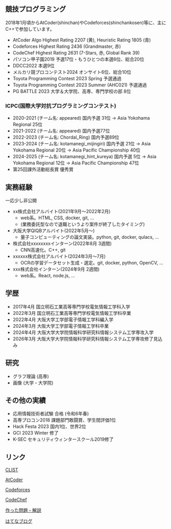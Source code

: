 ## 競技プログラミング

2018年1月頃からAtCoder(shinchan)やCodeforces(shinchankosen)等に、主にC++で参加しています。

- AtCoder Algo Highest Rating 2207 (黄), Heuristic Rating 1805 (青)
- Codeforces Highest Rating 2436 (Grandmaster, 赤)
- CodeChef Highest Rating 2631 (7-Stars, 赤, Global Rank 39)
- パソコン甲子園2019 予選17位・もうひとつの本選6位、総合20位
- DDCC2022 本選9位
- メルカリ競プロコンテスト2024 オンサイト6位、総合10位
- Toyota Programming Contest 2023 Spring 予選通過
- Toyota Programming Contest 2023 Summer (AHC021) 予選通過
- PG BATTLE 2023 大学＆大学院、高専、専門学校の部 8位

### ICPC(国際大学対抗プログラミングコンテスト)

- 2020-2021 (チーム名: appeared) 国内予選 31位 -> Asia Yokohama Regional 25位
- 2021-2022 (チーム名: appeared) 国内予選77位
- 2022-2023 (チーム名: Chordal_Ring) 国内予選89位
- 2023-2024 (チーム名: kotamanegi_mijingiri) 国内予選 21位 -> Asia Yokohama Regional 20位 -> Asia Pacific Championship 40位
- 2024-2025 (チーム名: kotamanegi_hint_kureya) 国内予選 5位 -> Asia Yokohama Regional 12位 -> Asia Pacific Championship 47位
- 第25回課外活動総長賞 優秀賞

## 実務経験

一応少し非公開

- xx株式会社アルバイト(2021年9月～2022年2月)
  - web系。HTML, CSS, docker, git, ...
  - (業務委託型なので退職というより案件が終了したタイミング)
- 大阪大学QIQBアルバイト(2022年5月～)
  - 量子コンピューティングの論文実装。python, git, docker, qulacs, ...
- 株式会社xxxxxxxxインターン(2022年8月 3週間)
  - CNN高速化。C++, git
- xxxxxx株式会社アルバイト(2024年3月～7月)
  - OCRの学習データセット生成・選定。git, docker, python, OpenCV, ...
- xxx株式会社インターン(2024年9月 2週間)
  - web系。React, node.js, ... 

## 学歴

- 2017年4月 国立明石工業高等専門学校電気情報工学科入学
- 2022年3月 国立明石工業高等専門学校電気情報工学科卒業
- 2022年4月 大阪大学工学部電子情報工学科編入学
- 2024年3月 大阪大学工学部電子情報工学科卒業
- 2024年4月 大阪大学大学院情報科学研究科情報システム工学専攻入学
- 2026年3月 大阪大学大学院情報科学研究科情報システム工学専攻修了見込み


## 研究

- グラフ理論 (高専)
- 画像 (大学・大学院)


## その他の実績

- 応用情報技術者試験 合格 (令和6年春)
- 高専プロコン2018 課題部門敢闘賞、学生間評価1位
- Hack Festa 2023 国内1位、世界2位
- GCI 2023 Winter 修了
- K-SEC セキュリティウィンタースクール2019修了

## リンク

<p><a href="https://clist.by/coder/shinchan/">CLIST</a></p>
<p><a href="https://atcoder.jp/users/shinchan">AtCoder</a></p>
<p><a href="https://codeforces.com/profile/shinchankosen">Codeforces</a></p>
<p><a href="https://www.codechef.com/users/shinchankosen">CodeChef</a></p>
<p><a href="https://shinchankosen.hatenadiary.jp/entry/2023/08/07/012030">作った問題・解説</a></p>
<p><a href="https://shinchankosen.hatenadiary.jp/">はてなブログ</a></p>

